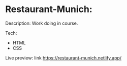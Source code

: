 # Restaurant-Munich:
Description: Work doing in course.

Tech:

 * HTML
 * CSS

Live preview: link https://restaurant-munich.netlify.app/

